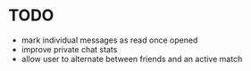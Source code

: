 # TODO

- mark individual messages as read once opened
- improve private chat stats
- allow user to alternate between friends and an active match